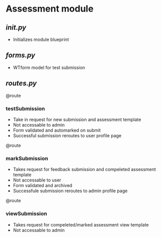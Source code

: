 # Assessment module
## ***__init__.py***
- Initializes module blueprint 

## ***forms.py***
- WTform model for test submission 

## ***routes.py***
@route
### testSubmission 
- Take in request for new submission and assessment template 
- Not accessable to admin 
- Form validated and automarked on submit
- Successful submission reroutes to user profile page

@route
### markSubmission
- Takes request for feedback submission and compeleted assessment template
- Not accessable to user 
- Form validated and archived
- Successfule submission reroutes to admin profile page

@route
### viewSubmission
- Takes request for compeleted/marked assessment view template 
- Not accessable to admin 

